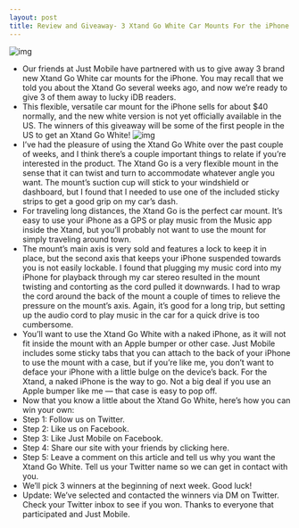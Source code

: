```yaml
---
layout: post
title: Review and Giveaway- 3 Xtand Go White Car Mounts For the iPhone [Update- Winners Announced]
---
```

![img](http://media.idownloadblog.com/wp-content/uploads/2011/12/Screen-Shot-2011-12-17-at-4.38.24-PM-e1324157955197.jpg)
* Our friends at Just Mobile have partnered with us to give away 3 brand new Xtand Go White car mounts for the iPhone. You may recall that we told you about the Xtand Go several weeks ago, and now we’re ready to give 3 of them away to lucky iDB readers.
* This flexible, versatile car mount for the iPhone sells for about $40 normally, and the new white version is not yet officially available in the US. The winners of this giveaway will be some of the first people in the US to get an Xtand Go White!
![img](http://media.idownloadblog.com/wp-content/uploads/2011/12/Screen-Shot-2011-12-17-at-4.38.08-PM-e1324157990643.jpg)
* I’ve had the pleasure of using the Xtand Go White over the past couple of weeks, and I think there’s a couple important things to relate if you’re interested in the product. The Xtand Go is a very flexible mount in the sense that it can twist and turn to accommodate whatever angle you want. The mount’s suction cup will stick to your windshield or dashboard, but I found that I needed to use one of the included sticky strips to get a good grip on my car’s dash.
* For traveling long distances, the Xtand Go is the perfect car mount. It’s easy to use your iPhone as a GPS or play music from the Music app inside the Xtand, but you’ll probably not want to use the mount for simply traveling around town.
* The mount’s main axis is very sold and features a lock to keep it in place, but the second axis that keeps your iPhone suspended towards you is not easily lockable. I found that plugging my music cord into my iPhone for playback through my car stereo resulted in the mount twisting and contorting as the cord pulled it downwards. I had to wrap the cord around the back of the mount a couple of times to relieve the pressure on the mount’s axis. Again, it’s good for a long trip, but setting up the audio cord to play music in the car for a quick drive is too cumbersome.
* You’ll want to use the Xtand Go White with a naked iPhone, as it will not fit inside the mount with an Apple bumper or other case. Just Mobile includes some sticky tabs that you can attach to the back of your iPhone to use the mount with a case, but if you’re like me, you don’t want to deface your iPhone with a little bulge on the device’s back. For the Xtand, a naked iPhone is the way to go. Not a big deal if you use an Apple bumper like me — that case is easy to pop off.
* Now that you know a little about the Xtand Go White, here’s how you can win your own:
* Step 1: Follow us on Twitter.
* Step 2: Like us on Facebook.
* Step 3: Like Just Mobile on Facebook.
* Step 4: Share our site with your friends by clicking here.
* Step 5: Leave a comment on this article and tell us why you want the Xtand Go White. Tell us your Twitter name so we can get in contact with you.
* We’ll pick 3 winners at the beginning of next week. Good luck!
* Update: We’ve selected and contacted the winners via DM on Twitter. Check your Twitter inbox to see if you won. Thanks to everyone that participated and Just Mobile.

